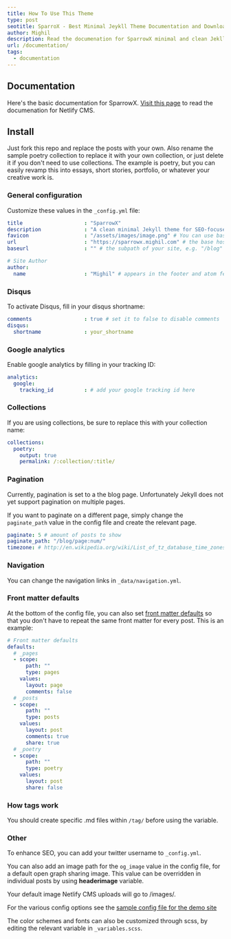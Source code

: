 ```yaml
---
title: How To Use This Theme
type: post
seotitle: SparroX - Best Minimal Jeykll Theme Documentation and Download
author: Mighil
description: Read the documenation for SparrowX minimal and clean Jekll theme. 
url: /documentation/
tags:
  - documentation
---
```


## Documentation

Here's the basic documentation for SparrowX. [Visit this page](/netlify-cms-jekyll-setup) to read the documenation for Netlify CMS.

## Install

Just fork this repo and replace the posts with your own. Also rename the sample poetry collection to replace it with your own collection, or just delete it if you don't need to use collections. The example is poetry, but you can easily revamp this into essays, short stories, portfolio, or whatever your creative work is. 

### General configuration

Customize these values in the `_config.yml` file: 

```yaml
title                    : "SparrowX"
description              : "A clean minimal Jekyll theme for SEO-focused writers."
favicon                  : "/assets/images/image.png" # You can use base64 encoded images.
url                      : "https://sparrowx.mighil.com" # the base hostname & protocol for your site e.g. "https://mmistakes.github.io"
baseurl                  : "" # the subpath of your site, e.g. "/blog" leave blank if no subpath

# Site Author
author:
  name                   : "Mighil" # appears in the footer and atom feed
```


### Disqus

To activate Disqus, fill in your disqus shortname: 

```yaml
comments                 : true # set it to false to disable comments
disqus:
  shortname              : your_shortname
```

### Google analytics

Enable google analytics by filling in your tracking ID: 

```yaml
analytics:
  google:
    tracking_id          : # add your google tracking id here
```

### Collections

If you are using collections, be sure to replace this with your collection name: 

```yaml
collections:
  poetry:
    output: true
    permalink: /:collection/:title/
```

### Pagination

Currently, pagination is set to a the blog page. Unfortunately Jekyll does not yet support pagination on multiple pages. 

If you want to paginate on a different page, simply change the `paginate_path` value in the config file and create the relevant page. 

```yaml
paginate: 5 # amount of posts to show
paginate_path: "/blog/page:num/"
timezone: # http://en.wikipedia.org/wiki/List_of_tz_database_time_zones
```

### Navigation

You can change the navigation links in `_data/navigation.yml`.

### Front matter defaults

At the bottom of the config file, you can also set [front matter defaults](https://jekyllrb.com/docs/configuration/#front-matter-defaults) so that you don't have to repeat the same front matter for every post. This is an example: 

```yaml
# Front matter defaults
defaults:
  # _pages
  - scope:
      path: ""
      type: pages
    values:
      layout: page
      comments: false
  # _posts
  - scope:
      path: ""
      type: posts
    values:
      layout: post
      comments: true
      share: true
  # _poetry
  - scope:
      path: ""
      type: poetry
    values:
      layout: post
      share: false
```

### How tags work

You should create specific .md files within ```/tag/``` before using the variable.

### Other

To enhance SEO, you can add your twitter username to `_config.yml`. 

You can also add an image path for the `og_image` value in the config file, for a default open graph sharing image. This value can be overridden in individual posts by using **headerimage** variable. 

Your default image Netlify CMS uploads will go to /images/.

For the various config options see the [sample config file for the demo site](https://github.com/mighildotcom/sparrowx/blob/master/_config.yml)

The color schemes and fonts can also be customized through scss, by editing the relevant variable in `_variables.scss`. 
